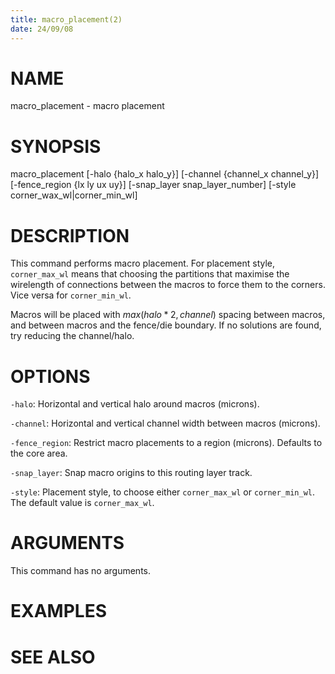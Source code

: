 ```yaml
---
title: macro_placement(2)
date: 24/09/08
---
```


# NAME

macro_placement - macro placement

# SYNOPSIS

macro_placement 
    [-halo {halo_x halo_y}]
    [-channel {channel_x channel_y}]
    [-fence_region {lx ly ux uy}]
    [-snap_layer snap_layer_number]
    [-style corner_wax_wl|corner_min_wl]


# DESCRIPTION

This command performs macro placement.
For placement style, `corner_max_wl` means that choosing the partitions that maximise the wirelength 
of connections between the macros to force them to the corners. Vice versa for `corner_min_wl`.

Macros will be placed with $max(halo * 2, channel)$ spacing between macros, and between
macros and the fence/die boundary. If no solutions are found, try reducing the
channel/halo.

# OPTIONS

`-halo`:  Horizontal and vertical halo around macros (microns).

`-channel`:  Horizontal and vertical channel width between macros (microns).

`-fence_region`:  Restrict macro placements to a region (microns). Defaults to the core area.

`-snap_layer`:  Snap macro origins to this routing layer track.

`-style`:  Placement style, to choose either `corner_max_wl` or `corner_min_wl`. The default value is `corner_max_wl`.

# ARGUMENTS

This command has no arguments.

# EXAMPLES

# SEE ALSO
